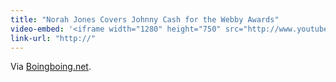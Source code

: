 ```yaml
---
title: "Norah Jones Covers Johnny Cash for the Webby Awards"
video-embed: '<iframe width="1280" height="750" src="http://www.youtube.com/embed/NnalwTXvsnE?rel=0" frameborder="0" allowfullscreen></iframe>'
link-url: "http://"
---
```

<p>Via <a href="http://www.boingboing.net/2011/06/14/noah-jones-plays-joh.html">Boingboing.net</a>.</p>

